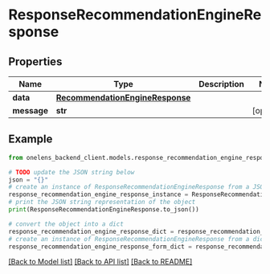 # ResponseRecommendationEngineResponse


## Properties

Name | Type | Description | Notes
------------ | ------------- | ------------- | -------------
**data** | [**RecommendationEngineResponse**](RecommendationEngineResponse.md) |  | 
**message** | **str** |  | [optional] 

## Example

```python
from onelens_backend_client.models.response_recommendation_engine_response import ResponseRecommendationEngineResponse

# TODO update the JSON string below
json = "{}"
# create an instance of ResponseRecommendationEngineResponse from a JSON string
response_recommendation_engine_response_instance = ResponseRecommendationEngineResponse.from_json(json)
# print the JSON string representation of the object
print(ResponseRecommendationEngineResponse.to_json())

# convert the object into a dict
response_recommendation_engine_response_dict = response_recommendation_engine_response_instance.to_dict()
# create an instance of ResponseRecommendationEngineResponse from a dict
response_recommendation_engine_response_form_dict = response_recommendation_engine_response.from_dict(response_recommendation_engine_response_dict)
```
[[Back to Model list]](../README.md#documentation-for-models) [[Back to API list]](../README.md#documentation-for-api-endpoints) [[Back to README]](../README.md)


